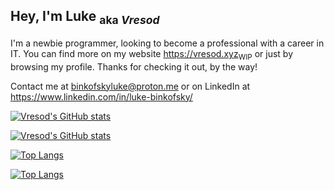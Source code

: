 
## Hey, I'm Luke <sub>aka *Vresod*</sub>

I'm a newbie programmer, looking to become a professional with a career in IT. You can find more on my website https://vresod.xyz<sub>WIP</sub> or just by browsing my profile. Thanks for checking it out, by the way!

Contact me at binkofskyluke@proton.me or on LinkedIn at https://www.linkedin.com/in/luke-binkofsky/

[![Vresod's GitHub stats](https://github-readme-stats.vercel.app/api?username=Vresod&show_icons=true&theme=monokai#gh-dark-mode-only)](https://github.com/anuraghazra/github-readme-stats)

[![Vresod's GitHub stats](https://github-readme-stats.vercel.app/api?username=Vresod&show_icons=true&theme=solarized-light#gh-light-mode-only)](https://github.com/anuraghazra/github-readme-stats)

[![Top Langs](https://github-readme-stats.vercel.app/api/top-langs/?username=Vresod&show_icons=true&theme=monokai#gh-dark-mode-only)](https://github.com/anuraghazra/github-readme-stats)

[![Top Langs](https://github-readme-stats.vercel.app/api/top-langs/?username=Vresod&show_icons=true&theme=solarized-light#gh-light-mode-only)](https://github.com/anuraghazra/github-readme-stats)